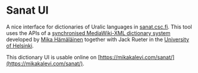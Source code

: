 # Sanat UI
A nice interface for dictionaries of Uralic languages in [sanat.csc.fi](http://sanat.csc.fi). This tool uses the APIs of a [synchronised MediaWiki-XML dictionary system](https://aclanthology.info/pdf/W/W17/W17-0601.pdf) developed by [Mika Hämäläinen](https://mikakalevi.com/) together with Jack Rueter in the [University of Helsinki](http://blogs.helsinki.fi/language-technology/).

This dictionary UI is usable online on [https://mikakalevi.com/sanat/](https://mikakalevi.com/sanat/).


